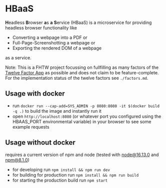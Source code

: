 # HBaaS
**H**eadless **B**rowser **a**s **a** **S**ervice (HBaaS) is a microservice for providing headless browser functionality like
- Converting a webpage into a PDF or 
- Full-Page-Screenshotting a webpage or
- Exporting the rendered DOM of a webpage

as a service.


Note: This is a FHTW project focussing on fullfilling as many factors of the [Twelve Factor App](https://12factor.net/) as possible and does not claim to be feature-complete. For the implementation status of the twelve factors see `./factors.md`.


## Usage with docker
- run `docker run --cap-add=SYS_ADMIN -p 8080:8080 -it $(docker build -q .)` to build the image and instantly run it
- open `http://localhost:8080` (or whatever port you configured using the HBAAS_PORT environmental variable) in your browser to see some example requests

## Usage without docker
requires a current version of npm and node (tested with node@16.13.0 and npm@8.1.0)
- for developing run `npm install && npm run dev`
- for building for production run `npm install && npm run build`
- for starting the production build run `npm start`

